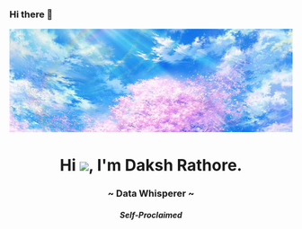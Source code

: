 ### Hi there 👋

<!--
**Daksh1603/Daksh1603** is a ✨ _special_ ✨ repository because its `README.md` (this file) appears on your GitHub profile.
![wallp](https://user-images.githubusercontent.com/90456255/211994145-5083ce2a-4583-42d7-9f2c-8123c3fd9c32.jpg)
![1](https://user-images.githubusercontent.com/90456255/211994159-01a66a17-1135-4795-8183-91ac35017df4.png)
![Icon](https://user-images.githubusercontent.com/90456255/211994163-387316d1-1544-48ea-82d6-d0c0ac0a74ae.gif)


Here are some ideas to get you started:

- 🔭 I’m currently working on ...
- 🌱 I’m currently learning ...
- 👯 I’m looking to collaborate on ...
- 🤔 I’m looking for help with ...
- 💬 Ask me about ...
- 📫 How to reach me: ...
- 😄 Pronouns: ...
- ⚡ Fun fact: ...
-->

![Scenic Beauty-1600x480_68](wallp.jpg)
<h1 align="center">Hi <img src="https://user-images.githubusercontent.com/90456255/211994145-5083ce2a-4583-42d7-9f2c-8123c3fd9c32.jpg" width="25px">, I'm Daksh Rathore.</h1>
<h3 align="center">~ Data Whisperer ~</h3>
<h5 align="center">Self-Proclaimed</h5>
